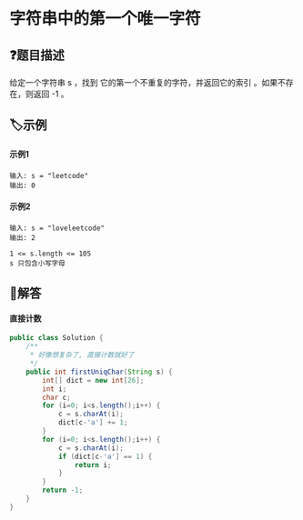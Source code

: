 # 字符串中的第一个唯一字符

## ❓题目描述

给定一个字符串 s ，找到 它的第一个不重复的字符，并返回它的索引 。如果不存在，则返回 -1 。

## 🏷️示例
<!-- tabs:start -->
#### **示例1**
```
输入: s = "leetcode"
输出: 0

```
#### **示例2**
```
输入: s = "loveleetcode"
输出: 2
```
<!-- tabs:end -->
```
1 <= s.length <= 105
s 只包含小写字母
```
## 👀解答

<!-- tabs:start -->

#### **直接计数**
```java
public class Solution {
    /**
     * 好像想复杂了, 直接计数就好了
     */
    public int firstUniqChar(String s) {
        int[] dict = new int[26];
        int i;
        char c;
        for (i=0; i<s.length();i++) {
            c = s.charAt(i);
            dict[c-'a'] += 1;
        }
        for (i=0; i<s.length();i++) {
            c = s.charAt(i);
            if (dict[c-'a'] == 1) {
                return i;
            }
        }
        return -1;
    }
}
```
<!-- tabs:end -->
